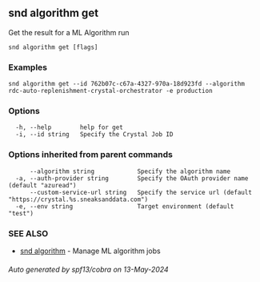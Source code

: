 ## snd algorithm get

Get the result for a ML Algorithm run

```
snd algorithm get [flags]
```

### Examples

```
snd algorithm get --id 762b07c-c67a-4327-970a-18d923fd --algorithm rdc-auto-replenishment-crystal-orchestrator -e production
```

### Options

```
  -h, --help        help for get
  -i, --id string   Specify the Crystal Job ID
```

### Options inherited from parent commands

```
      --algorithm string            Specify the algorithm name
  -a, --auth-provider string        Specify the OAuth provider name (default "azuread")
      --custom-service-url string   Specify the service url (default "https://crystal.%s.sneaksanddata.com")
  -e, --env string                  Target environment (default "test")
```

### SEE ALSO

* [snd algorithm](snd_algorithm.md)	 - Manage ML algorithm jobs

###### Auto generated by spf13/cobra on 13-May-2024
